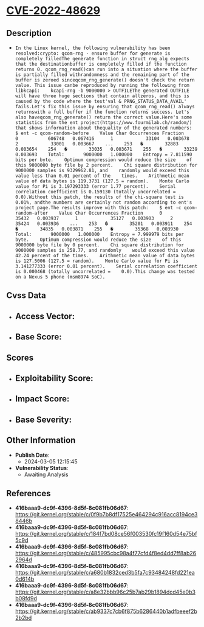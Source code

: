 
# [CVE-2022-48629](https://cve.mitre.org/cgi-bin/cvename.cgi?name=CVE-2022-48629)

## Description

- `In the Linux kernel, the following vulnerability has been resolved:crypto: qcom-rng - ensure buffer for generate is completely filledThe generate function in struct rng_alg expects that the destinationbuffer is completely filled if the function returns 0. qcom_rng_read()can run into a situation where the buffer is partially filled withrandomness and the remaining part of the buffer is zeroed sinceqcom_rng_generate() doesn't check the return value. This issue canbe reproduced by running the following from libkcapi:    kcapi-rng -b 9000000 > OUTFILEThe generated OUTFILE will have three huge sections that contain allzeros, and this is caused by the code where the test'val & PRNG_STATUS_DATA_AVAIL' fails.Let's fix this issue by ensuring that qcom_rng_read() always returnswith a full buffer if the function returns success. Let's also haveqcom_rng_generate() return the correct value.Here's some statistics from the ent project(https://www.fourmilab.ch/random/) that shows information about thequality of the generated numbers:    $ ent -c qcom-random-before    Value Char Occurrences Fraction      0           606748   0.067416      1            33104   0.003678      2            33001   0.003667    ...    253   �        32883   0.003654    254   �        33035   0.003671    255   �        33239   0.003693    Total:       9000000   1.000000    Entropy = 7.811590 bits per byte.    Optimum compression would reduce the size    of this 9000000 byte file by 2 percent.    Chi square distribution for 9000000 samples is 9329962.81, and    randomly would exceed this value less than 0.01 percent of the    times.    Arithmetic mean value of data bytes is 119.3731 (127.5 = random).    Monte Carlo value for Pi is 3.197293333 (error 1.77 percent).    Serial correlation coefficient is 0.159130 (totally uncorrelated =    0.0).Without this patch, the results of the chi-square test is 0.01%, andthe numbers are certainly not random according to ent's project page.The results improve with this patch:    $ ent -c qcom-random-after    Value Char Occurrences Fraction      0            35432   0.003937      1            35127   0.003903      2            35424   0.003936    ...    253   �        35201   0.003911    254   �        34835   0.003871    255   �        35368   0.003930    Total:       9000000   1.000000    Entropy = 7.999979 bits per byte.    Optimum compression would reduce the size    of this 9000000 byte file by 0 percent.    Chi square distribution for 9000000 samples is 258.77, and randomly    would exceed this value 42.24 percent of the times.    Arithmetic mean value of data bytes is 127.5006 (127.5 = random).    Monte Carlo value for Pi is 3.141277333 (error 0.01 percent).    Serial correlation coefficient is 0.000468 (totally uncorrelated =    0.0).This change was tested on a Nexus 5 phone (msm8974 SoC).`

## Cvss Data

- **Access Vector**:
  - 
- **Base Score**:
  - 

## Scores

- **Exploitability Score**:
  - 
- **Impact Score**:
  - 
- **Base Severity**:
  - 

## Other Information

- **Publish Date**:
  - 2024-03-05 12:15:45
- **Vulnerability Status**:
  - Awaiting Analysis

## References

- **416baaa9-dc9f-4396-8d5f-8c081fb06d67**: https://git.kernel.org/stable/c/0f9b7b8df17525e464294c916acc8194ce38446b
- **416baaa9-dc9f-4396-8d5f-8c081fb06d67**: https://git.kernel.org/stable/c/184f7bd08ce56f003530fc19f160d54e75bf5c9d
- **416baaa9-dc9f-4396-8d5f-8c081fb06d67**: https://git.kernel.org/stable/c/485995cbc98a4f77cfd4f8ed4dd7ff8ab262964d
- **416baaa9-dc9f-4396-8d5f-8c081fb06d67**: https://git.kernel.org/stable/c/a680b1832ced3b5fa7c93484248fd221ea0d614b
- **416baaa9-dc9f-4396-8d5f-8c081fb06d67**: https://git.kernel.org/stable/c/a8e32bbb96c25b7ab29b1894dcd45e0b3b08fd9d
- **416baaa9-dc9f-4396-8d5f-8c081fb06d67**: https://git.kernel.org/stable/c/ab9337c7cb6f875b6286440b1adfbeeef2b2b2bd
